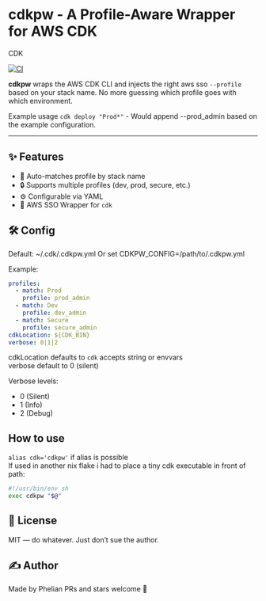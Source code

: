 # cdkpw - A Profile-Aware Wrapper for AWS CDK

CDK

[![CI](https://github.com/phelian/cdkpw/actions/workflows/test.yml/badge.svg)](https://github.com/phelian/cdkpw/actions/workflows/test.yml)

**cdkpw** wraps the AWS CDK CLI and injects the right aws sso `--profile` based on your stack name. No more guessing which profile goes with which environment.

Example usage
`cdk deploy "Prod*"` - Would append --prod_admin based on the example configuration.

---

## ✨ Features

- 🧠 Auto-matches profile by stack name
- 🔒 Supports multiple profiles (dev, prod, secure, etc.)
- ⚙️ Configurable via YAML
- 💨 AWS SSO Wrapper for `cdk`

## 🛠️ Config

Default: ~/.cdk/.cdkpw.yml
Or set CDKPW_CONFIG=/path/to/.cdkpw.yml

Example:

```yaml
profiles:
  - match: Prod
    profile: prod_admin
  - match: Dev
    profile: dev_admin
  - match: Secure
    profile: secure_admin
cdkLocation: ${CDK_BIN}
verbose: 0|1|2
```

cdkLocation defaults to `cdk` accepts string or envvars  
verbose default to 0 (silent)

Verbose levels:

- 0 (Silent)
- 1 (Info)
- 2 (Debug)

## How to use

`alias cdk='cdkpw'` if alias is possible  
If used in another nix flake i had to place a tiny cdk executable in front of path:

```bash
#!/usr/bin/env sh
exec cdkpw "$@"
```

## 📄 License

MIT — do whatever. Just don’t sue the author.

## ✍️ Author

Made by Phelian
PRs and stars welcome 🌟

